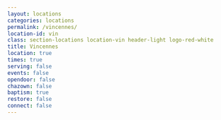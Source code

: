 ```yaml
---
layout: locations
categories: locations
permalink: /vincennes/
location-id: vin
class: section-locations location-vin header-light logo-red-white
title: Vincennes
location: true
times: true
serving: false
events: false
opendoor: false
chazown: false
baptism: true
restore: false
connect: false
---
```

